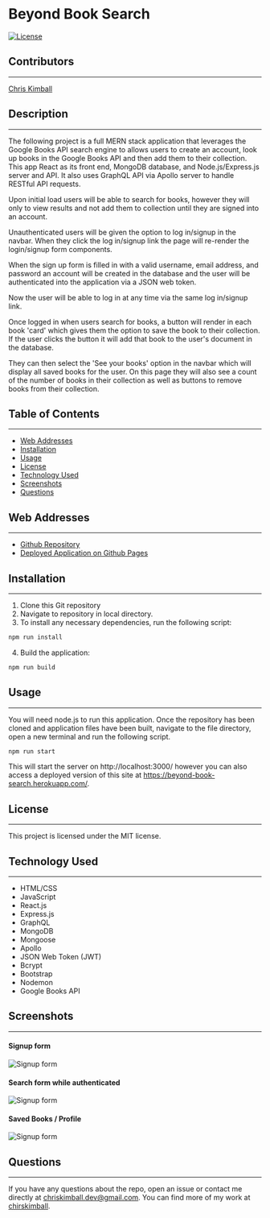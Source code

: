 # Beyond Book Search


[![License](https://img.shields.io/badge/license-MIT-blue.svg)](https://opensource.org/licenses/MIT)


## Contributors
---------------
[Chris Kimball](https://github.com/chirskimball "chirskimball's GitHub Profile")


## Description
---------------
The following project is a full MERN stack application that leverages the Google Books API search engine to allows users to create an account, look up books in the Google Books API and then add them to their collection. This app React as its front end, MongoDB database, and Node.js/Express.js server and API. It also uses GraphQL API via Apollo server to handle RESTful API requests.

Upon initial load users will be able to search for books, however they will only to view results and not add them to collection until they are signed into an account.

Unauthenticated users will be given the option to log in/signup in the navbar. When they click the log in/signup link the page will re-render the login/signup form components.

When the sign up form is filled in with a valid username, email address, and password an account will be created in the database and the user will be authenticated into the application via a JSON web token.

Now the user will be able to log in at any time via the same log in/signup link. 

Once logged in when users search for books, a button will render in each book 'card' which gives them the option to save the book to their collection. If the user clicks the button it will add that book to the user's document in the database.

They can then select the 'See your books' option in the navbar which will display all saved books for the user. On this page they will also see a count of the number of books in their collection as well as buttons to remove books from their collection.


## Table of Contents
---------------
* [Web Addresses](#web-addresses)
* [Installation](#installation)
* [Usage](#usage)
* [License](#license)
* [Technology Used](#technology-used)
* [Screenshots](#screenshots)
* [Questions](#questions)


## Web Addresses
---------------
*  [Github Repository](https://github.com/chriskimball/beyond-book-search "Github Repo")
*  [Deployed Application on Github Pages](https://beyond-book-search.herokuapp.com/ "Deployed Application on Github Pages")


## Installation
---------------
1. Clone this Git repository
2. Navigate to repository in local directory.
3. To install any necessary dependencies, run the following script:
```bash
npm run install
```
4. Build the application:
```bash
npm run build
```


## Usage 
---------------
You will need node.js to run this application. Once the repository has been cloned and application files have been built, navigate to the file directory, open a new terminal and run the following script.

```bash
npm run start
```

This will start the server on http://localhost:3000/ however you can also access a deployed version of this site at https://beyond-book-search.herokuapp.com/.


## License
---------------
This project is licensed under the MIT license.


## Technology Used 
---------------
* HTML/CSS
* JavaScript
* React.js
* Express.js
* GraphQL
* MongoDB
* Mongoose
* Apollo
* JSON Web Token (JWT)
* Bcrypt
* Bootstrap
* Nodemon
* Google Books API


## Screenshots
---------------
#### Signup form
![Signup form](./screenshots/signup.png)

#### Search form while authenticated
![Signup form](./screenshots/search.png)

#### Saved Books / Profile
![Signup form](./screenshots/saved.png)


## Questions
---------------
If you have any questions about the repo, open an issue or contact me directly at [chriskimball.dev@gmail.com](mailto:chriskimball.dev@gmail.com). You can find more of my work at [chirskimball](https://github.com/chirskimball "chirskimball's GitHub Profile").